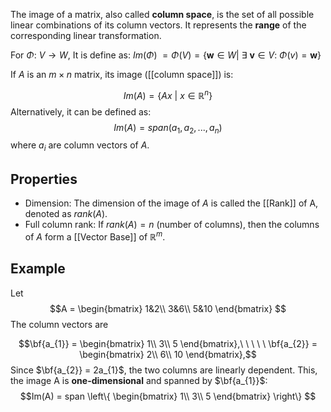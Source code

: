 The image of a matrix, also called **column space**, is the set of all possible linear combinations of its column vectors. It represents the **range** of the corresponding linear transformation.

For  $\Phi :\ V \rightarrow W$, It is define as:
$Im(\Phi)\:=\Phi (V)= \{ \textbf{w}\in W  |\ \exists \ \textbf{v} \in V : \ \Phi (v) = \textbf{w}\}$ 


If $A$ is an $m \times n$ matrix, its image ([[column space]]) is:

$$Im(A) = \{Ax\ | \ x \in \mathbb{R}^{n} \}$$ Alternatively, it can be defined as:
$$Im(A) = span(a_{1}, a_{2}, ... ,a_{n})$$
where $a_{i}$ are column vectors of $A$.

## Properties

- Dimension: The dimension of the image of $A$ is called the [[Rank]] of A, denoted as $rank(A)$.
- Full column rank: If $rank(A) = n$ (number of columns), then the columns of $A$ form a [[Vector Base]] of $\mathbb{R}^{m}$.
## Example
Let
$$A = \begin{bmatrix}
						1&2\\
						3&6\\
						5&10
		\end{bmatrix}	$$
The column vectors are

$$\bf{a_{1}} = \begin{bmatrix}
						1\\
						3\\
						5
		\end{bmatrix},\ \ \ \ \ \bf{a_{2}} =	\begin{bmatrix}
						2\\
						6\\
						10
		\end{bmatrix},$$
Since $\bf{a_{2}} = 2a_{1}$, the two columns are linearly dependent. This, the image A is **one-dimensional** and spanned by $\bf{a_{1}}$:
$$Im(A) = span \left\{ \begin{bmatrix}
						1\\
						3\\
						5
		\end{bmatrix} \right\}	$$



